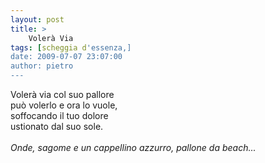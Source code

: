 ```yaml
---
layout: post
title: >
    Volerà Via
tags: [scheggia d'essenza,]
date: 2009-07-07 23:07:00
author: pietro
---
```

Volerà via col suo pallore<br/>può volerlo e ora lo vuole,<br/>soffocando il tuo dolore<br/>ustionato dal suo sole.<br/><br/><span style="font-style: italic">Onde, sagome e un cappellino azzurro, pallone da beach...</span>

